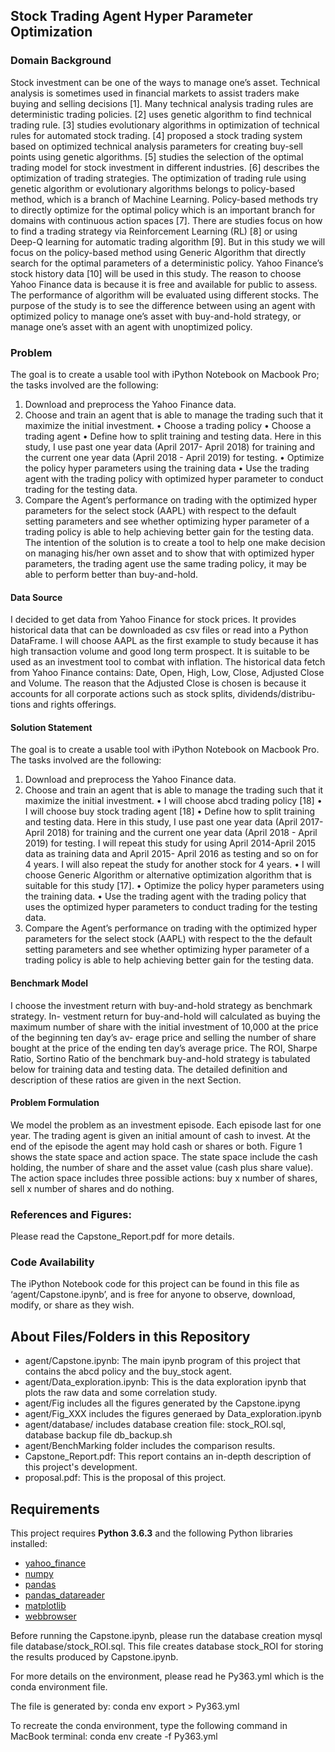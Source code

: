 ## Stock Trading Agent Hyper Parameter Optimization
### Domain Background
Stock investment can be one of the ways to manage one’s asset. Technical analysis is sometimes used in financial markets to assist traders make buying and selling decisions [1]. Many technical analysis trading rules are deterministic trading policies. [2] uses genetic algorithm to find technical trading rule. [3] studies evolutionary algorithms in optimization of technical rules for automated stock trading. [4] proposed a stock trading system based on optimized technical analysis parameters for creating buy-sell points using genetic algorithms. [5] studies the selection of the optimal trading model for stock investment in different industries. [6] describes the optimization of trading strategies.
The optimization of trading rule using genetic algorithm or evolutionary algorithms belongs to policy-based method, which is a branch of Machine Learning. Policy-based methods try to directly optimize for the optimal policy which is an important branch for domains with continuous action spaces [7]. There are studies focus on how to find a trading strategy via Reinforcement Learning (RL) [8] or using Deep-Q learning for automatic trading algorithm [9]. But in this study we will focus on the policy-based method using Generic Algorithm that directly search for the optimal parameters of a deterministic policy.
Yahoo Finance’s stock history data [10] will be used in this study. The reason to choose Yahoo Finance data is because it is free and available for public to assess. The performance of algorithm will be evaluated using different stocks.
The purpose of the study is to see the difference between using an agent with optimized policy to manage one’s asset with buy-and-hold strategy, or manage one’s asset with an agent with unoptimized policy.

### Problem
The goal is to create a usable tool with iPython Notebook on Macbook Pro; the tasks involved are the following:
1. Download and preprocess the Yahoo Finance data.
2. Choose and train an agent that is able to manage the trading such that it maximize the initial investment.
• Choose a trading policy • Choose a trading agent
• Define how to split training and testing data. Here in this study, I use past one year data (April 2017- April 2018) for training and the current one year data (April 2018 - April 2019) for testing.
• Optimize the policy hyper parameters using the training data
• Use the trading agent with the trading policy with optimized hyper parameter
to conduct trading for the testing data.
3. Compare the Agent’s performance on trading with the optimized hyper parameters for the select stock (AAPL) with respect to the default setting parameters and see whether optimizing hyper parameter of a trading policy is able to help achieving better gain for the testing data.
The intention of the solution is to create a tool to help one make decision on managing his/her own asset and to show that with optimized hyper parameters, the trading agent use the same trading policy, it may be able to perform better than buy-and-hold.

#### Data Source

I decided to get data from Yahoo Finance for stock prices. It provides historical data that can be downloaded as csv files or read into a Python DataFrame. I will choose AAPL as the first example to study because it has high transaction volume and good long term prospect. It is suitable to be used as an investment tool to combat with inflation.
The historical data fetch from Yahoo Finance contains: Date, Open, High, Low, Close, Adjusted Close and Volume. The reason that the Adjusted Close is chosen is because it accounts for all corporate actions such as stock splits, dividends/distribu- tions and rights offerings.

#### Solution Statement
The goal is to create a usable tool with iPython Notebook on Macbook Pro. The tasks involved are the following:
1. Download and preprocess the Yahoo Finance data.
2. Choose and train an agent that is able to manage the trading such that it maximize the initial investment.
• I will choose abcd trading policy [18]
• I will choose buy stock trading agent [18]
• Define how to split training and testing data. Here in this study, I use past one year data (April 2017- April 2018) for training and the current one year data (April 2018 - April 2019) for testing. I will repeat this study for using April 2014-April 2015 data as training data and April 2015- April 2016 as testing and so on for 4 years. I will also repeat the study for another stock for 4 years.
• I will choose Generic Algorithm or alternative optimization algorithm that is suitable for this study [17].
• Optimize the policy hyper parameters using the training data.
• Use the trading agent with the trading policy that uses the optimized hyper
parameters to conduct trading for the testing data.
3. Compare the Agent’s performance on trading with the optimized hyper parameters for the select stock (AAPL) with respect to the the default setting parameters and see whether optimizing hyper parameter of a trading policy is able to help achieving better gain for the testing data. 

#### Benchmark Model
I choose the investment return with buy-and-hold strategy as benchmark strategy. In- vestment return for buy-and-hold will calculated as buying the maximum number of share with the initial investment of 10,000 at the price of the beginning ten day’s av- erage price and selling the number of share bought at the price of the ending ten day’s average price. The ROI, Sharpe Ratio, Sortino Ratio of the benchmark buy-and-hold strategy is tabulated below for training data and testing data. The detailed definition and description of these ratios are given in the next Section.

#### Problem Formulation
We model the problem as an investment episode. Each episode last for one year. The trading agent is given an initial amount of cash to invest. At the end of the episode the agent may hold cash or shares or both. Figure 1 shows the state space and action space. The state space include the cash holding, the number of share and the asset value (cash plus share value). The action space includes three possible actions: buy x number of shares, sell x number of shares and do nothing.

### References and Figures:
Please read the Capstone_Report.pdf for more details.

### Code Availability
The iPython Notebook code for this project can be found in this file as ‘agent/Capstone.ipynb’, and is free for anyone to observe, download, modify, or share as they wish. 

## About Files/Folders in this Repository
* agent/Capstone.ipynb: The main ipynb program of this project that contains the abcd policy and the buy_stock agent. 
* agent/Data_exploration.ipynb:  This is the data exploration ipynb that plots the raw data and some correlation study.
* agent/Fig includes all the figures generated by the Capstone.ipyng
* agent/Fig_XXX includes the figures generaed by  Data_exploration.ipynb
* agent/database/ includes database creation file: stock_ROI.sql, database backup file db_backup.sh 
* agent/BenchMarking folder includes the comparison results.
* Capstone_Report.pdf: This report contains an in-depth description of this project's development.
* proposal.pdf: This is the proposal of this project.

 
## Requirements 
This project requires **Python 3.6.3** and the following Python libraries installed:

* [yahoo_finance](https://pypi.python.org/pypi/yahoo-finance)
* [numpy](http://www.numpy.org/)
* [pandas](http://pandas.pydata.org)
* [pandas_datareader](https://pandas-datareader.readthedocs.io/en/latest/)
* [matplotlib](http://matplotlib.org/)
* [webbrowser](https://docs.python.org/2/library/webbrowser.html)

Before running the Capstone.ipynb, please run the database creation mysql file database/stock_ROI.sql. This file creates database stock_ROI for storing the results produced by Capstone.ipynb.
     
For more details on the environment, please read he Py363.yml which is the conda environment file.

The file is generated by:
conda env export > Py363.yml

To recreate the conda environment, type the following command in MacBook terminal:
conda env create -f Py363.yml
